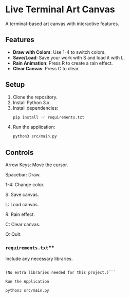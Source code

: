 # Live Terminal Art Canvas

A terminal-based art canvas with interactive features.

## Features
- **Draw with Colors**: Use 1-4 to switch colors.
- **Save/Load**: Save your work with S and load it with L.
- **Rain Animation**: Press R to create a rain effect.
- **Clear Canvas**: Press C to clear.

## Setup
1. Clone the repository.
2. Install Python 3.x.
3. Install dependencies:
   ```bash
   pip install -r requirements.txt
4. Run the application:
   ```bash
   python3 src/main.py
   ```
## Controls

Arrow Keys: Move the cursor.

Spacebar: Draw.

1-4: Change color.

S: Save canvas.

L: Load canvas.

R: Rain effect.

C: Clear canvas.

Q: Quit.

### `requirements.txt`**
Include any necessary libraries.

```plaintext

(No extra libraries needed for this project.)```

Run the Application

python3 src/main.py
